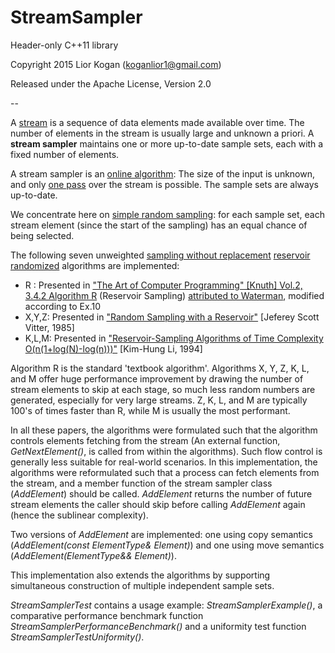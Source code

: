 # StreamSampler

Header-only C++11 library

Copyright 2015 Lior Kogan (koganlior1@gmail.com)

Released under the Apache License, Version 2.0

--

A [stream](https://en.wikipedia.org/wiki/Stream_(computing)) is a sequence of data elements made available over time. The number of elements in the stream is usually large and unknown a priori. A **stream sampler** maintains one or more up-to-date sample sets, each with a fixed number of elements. 

A stream sampler is an [online algorithm](https://en.wikipedia.org/wiki/Online_algorithm): The size of the input is unknown, and only [one pass](https://en.wikipedia.org/wiki/One-pass_algorithm) over the stream is possible. The sample sets are always up-to-date.

We concentrate here on [simple random sampling](https://www.scribbr.com/methodology/simple-random-sampling/): for each sample set, each stream element (since the start of the sampling) has an equal chance of being selected. 

The following seven unweighted [sampling without replacement](https://en.wikipedia.org/wiki/Simple_random_sample) [reservoir](https://en.wikipedia.org/wiki/Reservoir_sampling) [randomized](https://en.wikipedia.org/wiki/Randomized_algorithm) algorithms are implemented:

 - R    : Presented in ["The Art of Computer Programming" [Knuth] Vol.2, 3.4.2 Algorithm R](https://books.google.co.il/books?id=Zu-HAwAAQBAJ&printsec=frontcover&hl=iw&source=gbs_ge_summary_r&cad=0#v=onepage&q&f=false) (Reservoir Sampling) [attributed to Waterman](https://markkm.com/blog/reservoir-sampling/), modified according to Ex.10
 - X,Y,Z: Presented in ["Random Sampling with a Reservoir"](http://www.cs.umd.edu/~samir/498/vitter.pdf) [Jeferey Scott Vitter, 1985]
 - K,L,M: Presented in ["Reservoir-Sampling Algorithms of Time Complexity O(n(1+log(N)-log(n)))"](http://dl.acm.org/citation.cfm?id=198435) [Kim-Hung Li, 1994]

Algorithm R is the standard 'textbook algorithm'. Algorithms X, Y, Z, K, L, and M offer huge performance improvement by drawing the number of stream elements to skip at each stage, so much less random numbers are generated, especially for very large streams. Z, K, L, and M are typically 100's of times faster than R, while M is usually the most performant.

In all these papers, the algorithms were formulated such that the algorithm controls elements fetching from the stream (An external function, *GetNextElement()*, is called from within the algorithms). Such flow control is generally less suitable for real-world scenarios. In this implementation, the algorithms were reformulated such that a process can fetch elements from the stream, and a member function of the stream sampler class (*AddElement*) should be called. *AddElement* returns the number of future stream elements the caller should skip before calling *AddElement* again (hence the sublinear complexity).

Two versions of *AddElement* are implemented: one using copy semantics (*AddElement(const ElementType& Element)*) and one using move semantics (*AddElement(ElementType&& Element)*).

This implementation also extends the algorithms by supporting simultaneous construction of multiple independent sample sets.

*StreamSamplerTest* contains a usage example: *StreamSamplerExample()*, a comparative performance benchmark function *StreamSamplerPerformanceBenchmark()* and a uniformity test function *StreamSamplerTestUniformity()*.

